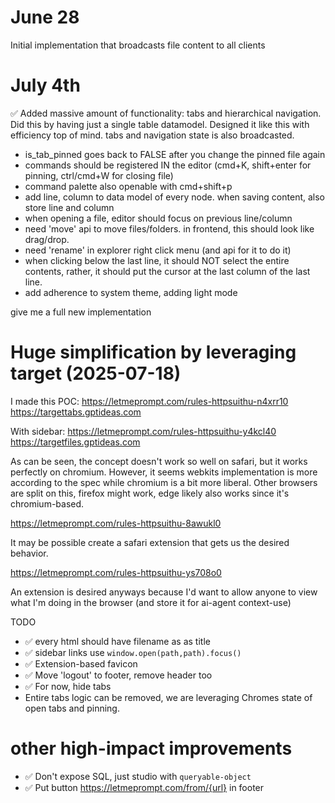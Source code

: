 # June 28

Initial implementation that broadcasts file content to all clients

# July 4th

✅ Added massive amount of functionality: tabs and hierarchical navigation. Did this by having just a single table datamodel. Designed it like this with efficiency top of mind. tabs and navigation state is also broadcasted.

- is_tab_pinned goes back to FALSE after you change the pinned file again
- commands should be registered IN the editor (cmd+K, shift+enter for pinning, ctrl/cmd+W for closing file)
- command palette also openable with cmd+shift+p
- add line, column to data model of every node. when saving content, also store line and column
- when opening a file, editor should focus on previous line/column
- need 'move' api to move files/folders. in frontend, this should look like drag/drop.
- need 'rename' in explorer right click menu (and api for it to do it)
- when clicking below the last line, it should NOT select the entire contents, rather, it should put the cursor at the last column of the last line.
- add adherence to system theme, adding light mode

give me a full new implementation

# Huge simplification by leveraging target (2025-07-18)

I made this POC: https://letmeprompt.com/rules-httpsuithu-n4xrr10 https://targettabs.gptideas.com

With sidebar: https://letmeprompt.com/rules-httpsuithu-y4kcl40 https://targetfiles.gptideas.com

As can be seen, the concept doesn't work so well on safari, but it works perfectly on chromium. However, it seems webkits implementation is more according to the spec while chromium is a bit more liberal. Other browsers are split on this, firefox might work, edge likely also works since it's chromium-based.

https://letmeprompt.com/rules-httpsuithu-8awukl0

It may be possible create a safari extension that gets us the desired behavior.

https://letmeprompt.com/rules-httpsuithu-ys708o0

An extension is desired anyways because I'd want to allow anyone to view what I'm doing in the browser (and store it for ai-agent context-use)

TODO

- ✅ every html should have filename as as title
- ✅ sidebar links use `window.open(path,path).focus()`
- ✅ Extension-based favicon
- ✅ Move 'logout' to footer, remove header too
- ✅ For now, hide tabs
- Entire tabs logic can be removed, we are leveraging Chromes state of open tabs and pinning.

# other high-impact improvements

- ✅ Don't expose SQL, just studio with `queryable-object`
- ✅ Put button https://letmeprompt.com/from/{url} in footer
